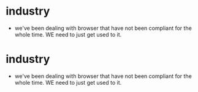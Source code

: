 # industry

- we've been dealing with browser that have not been compliant for the whole time. WE need to just get used to it.

# industry

- we've been dealing with browser that have not been compliant for the whole time. WE need to just get used to it.

